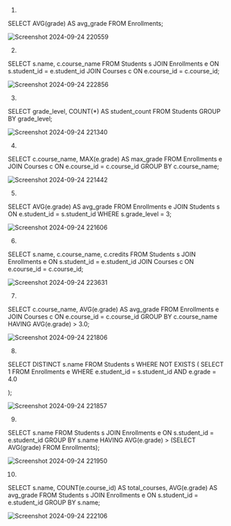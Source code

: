 1.
SELECT AVG(grade) AS avg_grade
FROM Enrollments;

![Screenshot 2024-09-24 220559](https://github.com/user-attachments/assets/67ed020d-56c3-4b38-8e39-510fb3175a9b)

2.
SELECT s.name, c.course_name
FROM Students s
JOIN Enrollments e ON s.student_id = e.student_id
JOIN Courses c ON e.course_id = c.course_id;

![Screenshot 2024-09-24 222856](https://github.com/user-attachments/assets/32dd5d74-854d-48cb-8cd4-3bf89628e9cf)

3.
SELECT grade_level, COUNT(*) AS student_count
FROM Students
GROUP BY grade_level;

![Screenshot 2024-09-24 221340](https://github.com/user-attachments/assets/038900be-852f-42e9-9a37-e420fef8bc86)

4.
SELECT c.course_name, MAX(e.grade) AS max_grade
FROM Enrollments e
JOIN Courses c ON e.course_id = c.course_id
GROUP BY c.course_name;

![Screenshot 2024-09-24 221442](https://github.com/user-attachments/assets/edc0663c-155a-4f7a-8380-ef5e2a642631)

5.
SELECT AVG(e.grade) AS avg_grade
FROM Enrollments e
JOIN Students s ON e.student_id = s.student_id
WHERE s.grade_level = 3;

![Screenshot 2024-09-24 221606](https://github.com/user-attachments/assets/76a7e701-0bb6-4842-87e2-3652fa28a080)

6.
SELECT s.name, c.course_name, c.credits
FROM Students s
JOIN Enrollments e ON s.student_id = e.student_id
JOIN Courses c ON e.course_id = c.course_id;

![Screenshot 2024-09-24 223631](https://github.com/user-attachments/assets/9b312798-07a0-44b5-b5b4-e690258c8918)

7.
SELECT c.course_name, AVG(e.grade) AS avg_grade
FROM Enrollments e
JOIN Courses c ON e.course_id = c.course_id
GROUP BY c.course_name
HAVING AVG(e.grade) > 3.0;

![Screenshot 2024-09-24 221806](https://github.com/user-attachments/assets/24cd5c6b-ce64-44a9-bd68-aeb3ac632863)

8. 
SELECT DISTINCT s.name
FROM Students s
WHERE NOT EXISTS (
    SELECT 1
    FROM Enrollments e
    WHERE e.student_id = s.student_id
    AND e.grade = 4.0

);

![Screenshot 2024-09-24 221857](https://github.com/user-attachments/assets/0e0ab676-875f-4abf-bff2-47d7c561dd6a)

9. 
 SELECT s.name
FROM Students s
JOIN Enrollments e ON s.student_id = e.student_id
GROUP BY s.name
HAVING AVG(e.grade) > (SELECT AVG(grade) FROM Enrollments);

![Screenshot 2024-09-24 221950](https://github.com/user-attachments/assets/ea70a511-a7b7-497b-b735-9eaa569fbd5c)

10. 
 SELECT s.name, COUNT(e.course_id) AS total_courses, AVG(e.grade) AS avg_grade
FROM Students s
JOIN Enrollments e ON s.student_id = e.student_id
GROUP BY s.name;

![Screenshot 2024-09-24 222106](https://github.com/user-attachments/assets/e9babd50-7e8c-426d-8232-b2472cddab87)



